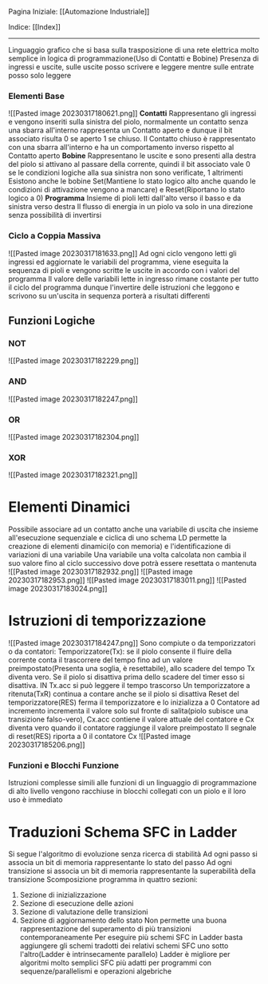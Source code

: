 Pagina Iniziale: [[Automazione Industriale]]

Indice: [[Index]]

---
Linguaggio grafico che si basa sulla trasposizione di una rete elettrica molto semplice in logica di programmazione(Uso di Contatti e Bobine)
Presenza di ingressi e uscite, sulle uscite posso scrivere e leggere mentre sulle entrate posso solo leggere
### Elementi Base
![[Pasted image 20230317180621.png]]
**Contatti**
Rappresentano gli ingressi e vengono inseriti sulla sinistra del piolo, normalmente un contatto senza una sbarra all'interno rappresenta un Contatto aperto e dunque il bit associato risulta 0 se aperto 1 se chiuso. Il Contatto chiuso è rappresentato con una sbarra all'interno e ha un comportamento inverso rispetto al Contatto aperto
**Bobine**
Rappresentano le uscite e sono presenti alla destra del piolo
si attivano al passare della corrente, quindi il bit associato vale 0 se le condizioni logiche alla sua sinistra non sono verificate, 1 altrimenti
Esistono anche le bobine Set(Mantiene lo stato logico alto anche quando le condizioni di attivazione vengono a mancare) e Reset(Riportano lo stato logico a 0)
**Programma**
Insieme di pioli letti dall'alto verso il basso e da sinistra verso destra
Il flusso di energia in un piolo va solo in una direzione senza possibilità di invertirsi
### Ciclo a Coppia Massiva
![[Pasted image 20230317181633.png]]
Ad ogni ciclo vengono letti gli ingressi ed aggiornate le variabili del programma, viene eseguita la sequenza di pioli e vengono scritte le uscite in accordo con i valori del programma
Il valore delle variabili lette in ingresso rimane costante per tutto il ciclo del programma dunque l'invertire delle istruzioni che leggono e scrivono su un'uscita in sequenza porterà a risultati differenti
## Funzioni Logiche
### NOT
![[Pasted image 20230317182229.png]]
### AND
![[Pasted image 20230317182247.png]]
### OR
![[Pasted image 20230317182304.png]]
### XOR
![[Pasted image 20230317182321.png]]
# Elementi Dinamici
Possibile associare ad un contatto anche una variabile di uscita che insieme all'esecuzione sequenziale e ciclica di uno schema LD permette la creazione di elementi dinamici(o con memoria) e l'identificazione di variazioni di una variabile
Una variabile una volta calcolata non cambia il suo valore fino al ciclo successivo dove potrà essere resettata o mantenuta
![[Pasted image 20230317182932.png]]
![[Pasted image 20230317182953.png]]
![[Pasted image 20230317183011.png]]
![[Pasted image 20230317183024.png]]
# Istruzioni di temporizzazione
![[Pasted image 20230317184247.png]]
Sono compiute o da temporizzatori o da contatori:
Temporizzatore(Tx): se il piolo consente il fluire della corrente conta il trascorrere del tempo fino ad un valore preimpostato(Presenta una soglia, è resettabile), allo scadere del tempo Tx diventa vero. Se il piolo si disattiva prima dello scadere del timer esso si disattiva. IN Tx.acc si può leggere il tempo trascorso 
Un temporizzatore a ritenuta(TxR) continua a contare anche se il piolo si disattiva
Reset del temporizzatore(RES) ferma il temporizzatore e lo inizializza a 0
Contatore ad incremento incrementa il valore solo sul fronte di salita(piolo subisce una transizione falso-vero), Cx.acc contiene il valore attuale del contatore e Cx diventa vero quando il contatore raggiunge il valore preimpostato
Il segnale di reset(RES) riporta a 0 il contatore Cx
![[Pasted image 20230317185206.png]]
### Funzioni e Blocchi Funzione
Istruzioni complesse simili alle funzioni di un linguaggio di programmazione di alto livello vengono racchiuse in blocchi collegati con un piolo e il loro uso è immediato
# Traduzioni Schema SFC in Ladder
Si segue l'algoritmo di evoluzione senza ricerca di stabilità
Ad ogni passo si associa un bit di memoria rappresentante lo stato del passo
Ad ogni transizione si associa un bit di memoria rappresentante la superabilità della transizione
Scomposizione programma in quattro sezioni:  
1. Sezione di inizializzazione  
2. Sezione di esecuzione delle azioni  
3. Sezione di valutazione delle transizioni  
4. Sezione di aggiornamento dello stato
Non permette una buona rappresentazione del superamento di più transizioni contemporaneamente
Per eseguire più schemi SFC in Ladder basta aggiungere gli schemi tradotti dei relativi schemi SFC uno sotto l'altro(Ladder è intrinsecamente parallelo)
Ladder è migliore per algoritmi molto semplici
SFC più adatti per programmi con sequenze/parallelismi e operazioni algebriche